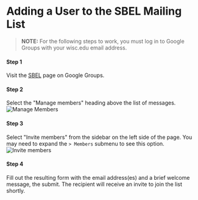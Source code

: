 # Adding a User to the SBEL Mailing List

> **NOTE:** For the following steps to work, you must log in to Google Groups with your wisc.edu email address.

#### Step 1
Visit the [SBEL](https://groups.google.com/a/g-groups.wisc.edu/forum/#!forum/sbel) page on Google Groups.

#### Step 2
Select the "Manage members" heading above the list of messages.
![Manage Members](/lab-wiki/images/communication/ggroups_manage_members.png)

#### Step 3
Select "Invite members" from the sidebar on the left side of the page. You may need to expand the `> Members` submenu to see this option.
![Invite members](/lab-wiki/images/communication/ggroups_invite_members.png)

#### Step 4
Fill out the resulting form with the email address(es) and a brief welcome message, the submit. The recipient will receive an invite to join the list shortly.
